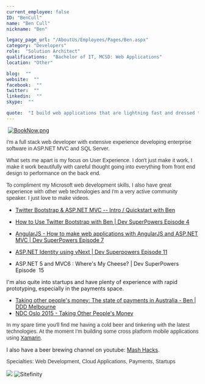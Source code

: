 ```yaml
---
current_employee: false
ID: "BenCull"
name: "Ben Cull"
nickname: "Ben"

legacy_page_url: "/AboutUs/Employees/Pages/Ben.aspx"
category: "Developers"
role:  "Solution Architect"
qualifications:  "Bachelor of IT, MCSD: Web Applications"
location: "Other"

blog:  ""
website:  ""
facebook:  ""
twitter:  ""
linkedin:  ""
skype:  ""

quote:  "​​I build web applications that are lightning fast and dressed to impress."
---
```


​​​​​ [ ![BookNow.png](/Images/Bio/BookNow.png)](http://veethere.com/With/BenCull) <span style="line-height:18px;"> </span>

 <span style="color:#333333;font-family:arial, sans-serif;line-height:17px;"> I'm a full stack web developer with extensive experience developing enterprise software in ASP.NET MVC and SQL Server.</span>

 <span style="color:#333333;font-family:arial, sans-serif;line-height:17px;">What sets me apart is my focus on User Experience. I don't just make it work, I make it work beautifully with careful thought going into everything from front end design to performance on the back end.</span>

 <span style="color:#333333;font-family:arial, sans-serif;line-height:17px;">To compliment my Microsoft web development skills, I also have great experience with other web technologies and I'm a very active community speaker. I just love to make videos.</span>

*   <span style="background-color:initial;"></span> [ Twitter Bootstrap & ASP.NET MVC -- Intro / Quickstart with Ben ](https://www.youtube.com/watch?v=bIGiUSMBwoo)
*   [ How to Use Twitter Bootstrap with Ben | Dev SuperPowers Episode 4 ](https://www.youtube.com/watch?v=DbdvWHkSEZo)

*   [ AngularJS - How to make web applications with AngularJS and ASP.NET MVC | Dev SuperPowers Episode 7 ](https://www.youtube.com/watch?v=vwF1mxZH_hE)
*   [ASP.NET Identity using vNext | Dev Superpowers Episode 11 ](http://tv.ssw.com/5980/asp-net-identity-using-vnext-dev-superpowers-episode-11)
*   ASP.NET 5 and MVC6 : Where's My Cheese? | Dev SuperPowers Episode  15<div> 

</div><div>I'm also quite into startups and have plenty of experience with rapid prototyping, especially in the payments space.</div><div>

*   [Taking other people's money: The state of payments in Australia - Ben | DDD Melbourne ](https://www.youtube.com/watch?v=U_zi2wto9xo)
*   [NDC Oslo 2015 - Taking Other People's Money](http://benjii.me/2015/06/ndc-oslo-2015-taking-other-peoples-money/)</div>

 <span style="color:#333333;font-family:arial, sans-serif;line-height:17px;">In my spare time you'll find me having a cold beer and tinkering with the latest technologies. At the moment I'm building some cross platform mobile applications using [Xamarin](http://xamarin.com/).</span>  

I also have a beer brewing channel on youtube: [Mash Hacks](https://www.youtube.com/user/mashhacks).  

<span style="color:#333333;font-family:arial, sans-serif;line-height:17px;">Specialties: Web Development, Cloud Applications, Payments, Startups </span>

​![](/Images/Bio/MCSD_2013(rgb)_1477.jpg) ![Sitefinity](/Images/Bio/logo_sitefinity.png) ​   